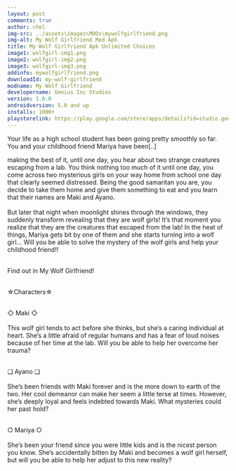 ```yaml
---
layout: post
comments: true
author: chel
img-src: ../assets\images\MODs\mywolfgirlfriend.png
img-alt: My Wolf Girlfriend Mod Apk
title: My Wolf Girlfriend Apk Unlimited Choices
image1: wolfgirl-img1.png
image2: wolfgirl-img2.png 
image3: wolfgirl-img3.png
addinfo: mywolfgirlfriend.png
downloadId: my-wolf-girlfriend
modname: My Wolf Girlfriend
developername: Genius Inc Studios
version: 1.0.0
androidversion: 5.0 and up
installs: 1000+
playstorelink: https://play.google.com/store/apps/details?id=studio.genius.wolfbishoujo
---
```

<p>Your life as a high school student has been going pretty smoothly so far. You and your childhood friend Mariya have been[..]

making the best of it, until one day, you hear about two strange creatures escaping from a lab. You think nothing too much of it until one day, you come across two mysterious girls on your way home from school one day that clearly seemed distressed. Being the good samaritan you are, you decide to take them home and give them something to eat and you learn that their names are Maki and Ayano.<br><br>
But later that night when moonlight shines through the windows, they suddenly transform revealing that they are wolf girls! It’s that moment you realize that they are the creatures that escaped from the lab! In the heat of things, Mariya gets bit by one of them and she starts turning into a wolf girl… Will you be able to solve the mystery of the wolf girls and help your childhood friend!!<br><br>

Find out in My Wolf Girlfriend!<br><br>

☆Characters☆<br><br>

◇ Maki ◇<br><br>
This wolf girl tends to act before she thinks, but she’s a caring individual at heart. She’s a little afraid of regular humans and has a fear of loud noises because of her time at the lab. Will you be able to help her overcome her trauma?<br><br>

❏ Ayano ❏<br><br>
She’s been friends with Maki forever and is the more down to earth of the two. Her cool demeanor can make her seem a little terse at times. However, she’s deeply loyal and feels indebted towards Maki. What mysteries could her past hold?<br><br>

○ Mariya ○<br><br>
She’s been your friend since you were little kids and is the nicest person you know. She’s accidentally bitten by Maki and becomes a wolf girl herself, but will you be able to help her adjust to this new reality?</p>